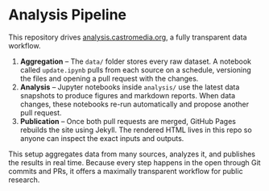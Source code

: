 # Analysis Pipeline

This repository drives [analysis.castromedia.org](https://analysis.castromedia.org), a fully transparent data workflow.

1. **Aggregation** – The `data/` folder stores every raw dataset. A notebook called `update.ipynb` pulls from each source on a schedule, versioning the files and opening a pull request with the changes.
2. **Analysis** – Jupyter notebooks inside `analysis/` use the latest data snapshots to produce figures and markdown reports. When data changes, these notebooks re-run automatically and propose another pull request.
3. **Publication** – Once both pull requests are merged, GitHub Pages rebuilds the site using Jekyll. The rendered HTML lives in this repo so anyone can inspect the exact inputs and outputs.

This setup aggregates data from many sources, analyzes it, and publishes the results in real time. Because every step happens in the open through Git commits and PRs, it offers a maximally transparent workflow for public research.
